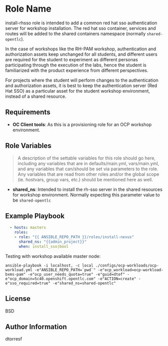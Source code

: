 Role Name
=========

install-rhsso role is intended to add a common red hat sso authentication server for workshop installation. The red hat sso container, services and routes will be added to the shared containers namespace (normally `shared-opentlc`).

In the case of workshops like the RH-PAM workshop, authentication and authorization assets keep unchanged for all students, and different users are required for the student to experiment as different personas participating through the execution of the labs, hence the student is familiarized with the product experience from different perspectives.

For projects where the student will perform changes to the authentication and authorization assets, it is best to keep the authentication server (Red Hat SSO) as a particular asset for the student workshop environment, instead of a shared resource.

Requirements
------------

* **OC Client tools**: As this is a provisioning role for an OCP workshop environment.

Role Variables
--------------

> A description of the settable variables for this role should go here, including any variables that are in defaults/main.yml, vars/main.yml, and any variables that can/should be set via parameters to the role. Any variables that are read from other roles and/or the global scope (ie. hostvars, group vars, etc.) should be mentioned here as well.

* **shared_ns**: Intended to install the rh-sso server in the shared resources for workshop environment. Normally expecting this parameter value to be `shared-opentlc`


Example Playbook
----------------

```yaml
  - hosts: masters
    roles:
    - role: "{{ ANSIBLE_REPO_PATH }}/roles/install-nexus"
      shared_ns: "{{admin_project}}"
      when: install_sso|bool
```

Testing with workshop available master node:

  ```
  ansible-playbook -i localhost, -c local ./configs/ocp-workloads/ocp-workload.yml -e"ANSIBLE_REPO_PATH=`pwd`" -e"ocp_workload=ocp-workload-bxms-pam" -e"ocp_user_needs_quota=true" -e"guid=dtof" -e"ocp_domain=5c40.openshift.opentlc.com" -e"ACTION=create" -e"sso_required=true" -e"shared_ns=shared-opentlc"
  ```

License
-------

BSD

Author Information
------------------

dtorresf
